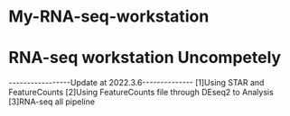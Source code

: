 # My-RNA-seq-workstation 
# RNA-seq workstation Uncompetely 
-----------------Update at 2022.3.6--------------
[1]Using STAR and FeatureCounts 
[2]Using FeatureCounts file through DEseq2 to Analysis 
[3]RNA-seq all pipeline
